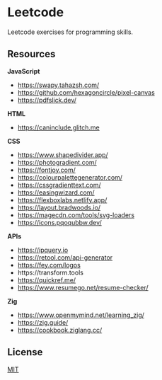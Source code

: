 # Leetcode

Leetcode exercises for programming skills.

## Resources

**JavaScript**

- https://swapy.tahazsh.com/
- https://github.com/hexagoncircle/pixel-canvas
- https://pdfslick.dev/

**HTML**

- https://caninclude.glitch.me

**CSS**

- https://www.shapedivider.app/
- https://photogradient.com/
- https://fontjoy.com/
- https://colourpalettegenerator.com/
- https://cssgradienttext.com/
- https://easingwizard.com/
- https://flexboxlabs.netlify.app/
- https://layout.bradwoods.io/
- https://magecdn.com/tools/svg-loaders
- https://icons.pqoqubbw.dev/

**APIs**

- https://ipquery.io
- https://retool.com/api-generator
- https://fey.com/logos
- https://transform․tools
- https://quickref.me/
- https://www.resumego.net/resume-checker/

**Zig**

- https://www.openmymind.net/learning_zig/
- https://zig.guide/
- https://cookbook.ziglang.cc/

## License

[MIT](./LICENSE)
